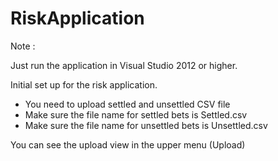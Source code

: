 # RiskApplication

Note : 

Just run the application in Visual Studio 2012 or higher.

Initial set up for the risk application.

 - You need to upload settled and unsettled CSV file
 - Make sure the file name for settled bets is Settled.csv
 - Make sure the file name for unsettled bets is Unsettled.csv
 
 
 You can see the upload view in the upper menu (Upload)
 
 
 
 
 
 
